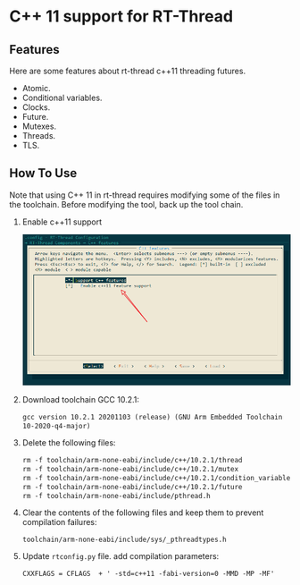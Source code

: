 # C++ 11 support for RT-Thread

## Features

Here are some features about rt-thread c++11 threading futures.

- Atomic.
- Conditional variables.
- Clocks.
- Future.
- Mutexes.
- Threads.
- TLS.

## How To Use

Note that using C++ 11 in rt-thread requires modifying some of the files in the toolchain. Before modifying the tool, back up the tool chain.  

1. Enable c++11 support

   ![](figures/Snipaste_2021-09-02_16-00-09.png)

2. Download toolchain GCC 10.2.1:

   ```shell
   gcc version 10.2.1 20201103 (release) (GNU Arm Embedded Toolchain 10-2020-q4-major)
   ```

3. Delete the following files:

   ```shell
   rm -f toolchain/arm-none-eabi/include/c++/10.2.1/thread
   rm -f toolchain/arm-none-eabi/include/c++/10.2.1/mutex
   rm -f toolchain/arm-none-eabi/include/c++/10.2.1/condition_variable
   rm -f toolchain/arm-none-eabi/include/c++/10.2.1/future
   rm -f toolchain/arm-none-eabi/include/pthread.h
   ```

4. Clear the contents of the following files and keep them to prevent compilation failures:

   ```shell
   toolchain/arm-none-eabi/include/sys/_pthreadtypes.h
   ```

5. Update `rtconfig.py` file. add compilation parameters:

   ```shell
   CXXFLAGS = CFLAGS  + ' -std=c++11 -fabi-version=0 -MMD -MP -MF'
   ```
